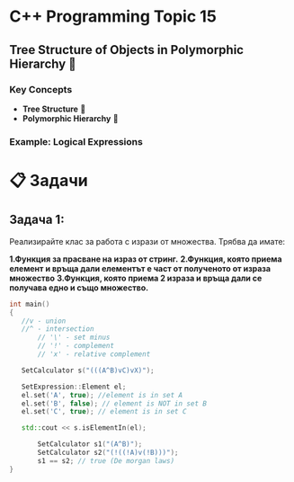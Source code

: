 # C++ Programming Topic 15

## Tree Structure of Objects in Polymorphic Hierarchy 🌳

### Key Concepts

- **Tree Structure** 🌲
- **Polymorphic Hierarchy** 🧩

### Example: Logical Expressions
# 📋 Задачи

## Задача 1:
Реализирайте клас за работа с изрази от множества. Трябва да имате:

**1.Функция за прасване на израз от стринг.**
**2.Функция, която приема елемент и връща дали елементът е част от полученото от израза множество**
**3.Функция, която приема 2 израза и връща дали се получава едно и също множество.**
```cpp
int main()
{
   //v - union
   //^ - intersection
       // '\' - set minus
       // '!' - complement
       // 'x' - relative complement

   SetCalculator s("(((A^B)vC)vX)");

   SetExpression::Element el;
   el.set('A', true); //element is in set A
   el.set('B', false); // element is NOT in set B
   el.set('C', true); // element is in set C

   std::cout << s.isElementIn(el);

       SetCalculator s1("(A^B)");
       SetCalculator s2("(!((!A)v(!B)))");
       s1 == s2; // true (De morgan laws)
}
 
